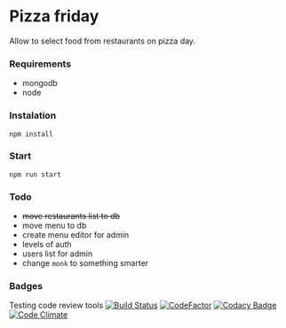 # Pizza friday

Allow to select food from restaurants on pizza day.

### Requirements
- mongodb
- node

### Instalation
```npm install```

### Start
```npm run start```

### Todo
- ~~move restaurants list to db~~
- move menu to db
- create menu editor for admin
- levels of auth
- users list for admin
- change ```monk``` to something smarter


### Badges
Testing code review tools
[![Build Status](https://travis-ci.org/bonanzakrak/pizzafriday.svg?branch=master)](https://travis-ci.org/bonanzakrak/pizzafriday)
[![CodeFactor](https://www.codefactor.io/repository/github/bonanzakrak/pizzafriday/badge)](https://www.codefactor.io/repository/github/bonanzakrak/pizzafriday)
[![Codacy Badge](https://api.codacy.com/project/badge/Grade/a84edd7cd6b748c3a257f5041aa9133d)](https://www.codacy.com/app/bonanzakrak/pizzafriday?utm_source=github.com&utm_medium=referral&utm_content=bonanzakrak/pizzafriday&utm_campaign=badger)
[![Code Climate](https://codeclimate.com/github/bonanzakrak/pizzafriday/badges/gpa.svg)](https://codeclimate.com/github/bonanzakrak/pizzafriday)